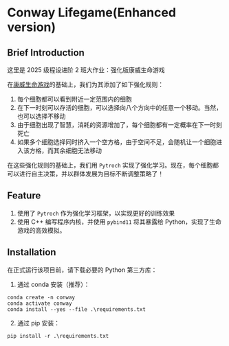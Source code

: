 # Conway Lifegame(Enhanced version)

## Brief Introduction

这里是 2025 级程设进阶 2 班大作业：强化版康威生命游戏

在[康威生命游戏](https://baike.baidu.com/item/%E5%BA%B7%E5%A8%81%E7%94%9F%E5%91%BD%E6%B8%B8%E6%88%8F/22668799)的基础上，我们为其添加了如下强化规则：

1. 每个细胞都可以看到附近一定范围内的细胞
2. 在下一时刻可以存活的细胞，可以选择向八个方向中的任意一个移动。当然，也可以选择不移动
3. 由于细胞出现了智慧，消耗的资源增加了，每个细胞都有一定概率在下一时刻死亡
4. 如果多个细胞选择同时挤入一个空方格，由于空间不足，会随机让一个细胞进入该方格，而其余细胞无法移动

在这些强化规则的基础上，我们用 `Pytroch` 实现了强化学习。现在，每个细胞都可以进行自主决策，并以群体发展为目标不断调整策略了！

## Feature

1. 使用了 `Pytroch` 作为强化学习框架，以实现更好的训练效果
2. 使用 C++ 编写程序内核，并使用 `pybind11` 将其暴露给 Python，实现了生命游戏的高效模拟。

## Installation

在正式运行该项目前，请下载必要的 Python 第三方库：

1. 通过 conda 安装（推荐）：

```
conda create -n conway
conda activate conway
conda install --yes --file .\requirements.txt
```

2. 通过 pip 安装：

```
pip install -r .\requirements.txt
```
